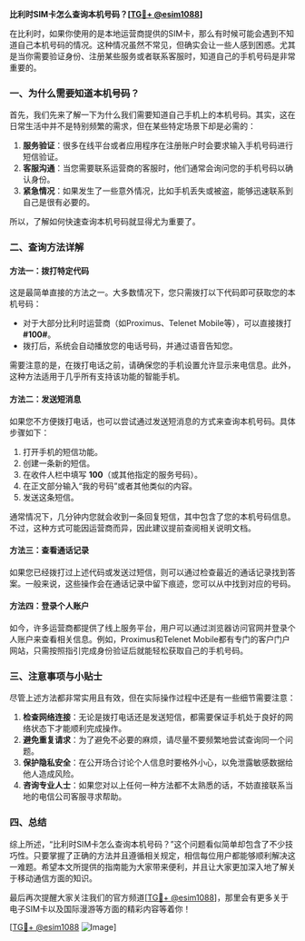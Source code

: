 **比利时SIM卡怎么查询本机号码？[[TG💪+ @esim1088](https://t.me/s/esim1088)]**

在比利时，如果你使用的是本地运营商提供的SIM卡，那么有时候可能会遇到不知道自己本机号码的情况。这种情况虽然不常见，但确实会让一些人感到困惑。尤其是当你需要验证身份、注册某些服务或者联系客服时，知道自己的手机号码是非常重要的。

### 一、为什么需要知道本机号码？

首先，我们先来了解一下为什么我们需要知道自己手机上的本机号码。其实，这在日常生活中并不是特别频繁的需求，但在某些特定场景下却是必需的：

1. **服务验证**：很多在线平台或者应用程序在注册账户时会要求输入手机号码进行短信验证。
2. **客服沟通**：当您需要联系运营商的客服时，他们通常会询问您的手机号码以确认身份。
3. **紧急情况**：如果发生了一些意外情况，比如手机丢失或被盗，能够迅速联系到自己是很有必要的。

所以，了解如何快速查询本机号码就显得尤为重要了。

### 二、查询方法详解

#### 方法一：拨打特定代码

这是最简单直接的方法之一。大多数情况下，您只需拨打以下代码即可获取您的本机号码：

- 对于大部分比利时运营商（如Proximus、Telenet Mobile等），可以直接拨打 **#100#**。
- 拨打后，系统会自动播放您的电话号码，并通过语音告知您。

需要注意的是，在拨打电话之前，请确保您的手机设置允许显示来电信息。此外，这种方法适用于几乎所有支持该功能的智能手机。

#### 方法二：发送短消息

如果您不方便拨打电话，也可以尝试通过发送短消息的方式来查询本机号码。具体步骤如下：

1. 打开手机的短信功能。
2. 创建一条新的短信。
3. 在收件人栏中填写 **100**（或其他指定的服务号码）。
4. 在正文部分输入“我的号码”或者其他类似的内容。
5. 发送这条短信。

通常情况下，几分钟内您就会收到一条回复短信，其中包含了您的本机号码信息。不过，这种方式可能因运营商而异，因此建议提前查阅相关说明文档。

#### 方法三：查看通话记录

如果您已经拨打过上述代码或发送过短信，则可以通过检查最近的通话记录找到答案。一般来说，这些操作会在通话记录中留下痕迹，您可以从中找到对应的号码。

#### 方法四：登录个人账户

如今，许多运营商都提供了线上服务平台，用户可以通过浏览器访问官网并登录个人账户来查看相关信息。例如，Proximus和Telenet Mobile都有专门的客户门户网站，只需按照指引完成身份验证后就能轻松获取自己的手机号码。

### 三、注意事项与小贴士

尽管上述方法都非常实用且有效，但在实际操作过程中还是有一些细节需要注意：

1. **检查网络连接**：无论是拨打电话还是发送短信，都需要保证手机处于良好的网络状态下才能顺利完成操作。
2. **避免重复请求**：为了避免不必要的麻烦，请尽量不要频繁地尝试查询同一个问题。
3. **保护隐私安全**：在公开场合讨论个人信息时要格外小心，以免泄露敏感数据给他人造成风险。
4. **咨询专业人士**：如果您对以上任何一种方法都不太熟悉的话，不妨直接联系当地的电信公司客服寻求帮助。

### 四、总结

综上所述，“比利时SIM卡怎么查询本机号码？”这个问题看似简单却包含了不少技巧性。只要掌握了正确的方法并且遵循相关规定，相信每位用户都能够顺利解决这一难题。希望本文所提供的指南能为大家带来便利，并且让大家更加深入地了解关于移动通信方面的知识。

最后再次提醒大家关注我们的官方频道[[TG💪+ @esim1088](https://t.me/s/esim1088)]，那里会有更多关于电子SIM卡以及国际漫游等方面的精彩内容等着你！

[[TG💪+ @esim1088](https://t.me/s/esim1088) ![Image](https://i.postimg.cc/4NQfJmqS/Snipaste-2025-05-13-00-14-12.png)]